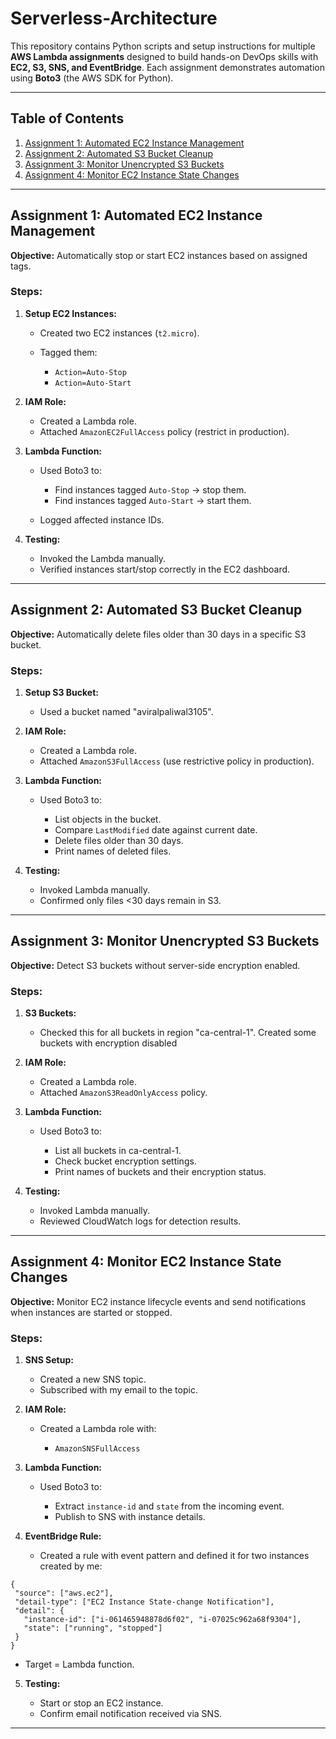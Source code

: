 # Serverless-Architecture
This repository contains Python scripts and setup instructions for multiple **AWS Lambda assignments** designed to build hands-on DevOps skills with **EC2, S3, SNS, and EventBridge**. Each assignment demonstrates automation using **Boto3** (the AWS SDK for Python).

---

## Table of Contents

1. [Assignment 1: Automated EC2 Instance Management](#assignment-1-automated-ec2-instance-management)
2. [Assignment 2: Automated S3 Bucket Cleanup](#assignment-2-automated-s3-bucket-cleanup)
3. [Assignment 3: Monitor Unencrypted S3 Buckets](#assignment-3-monitor-unencrypted-s3-buckets)
4. [Assignment 4: Monitor EC2 Instance State Changes](#assignment-4-monitor-ec2-instance-state-changes)

---

## Assignment 1: Automated EC2 Instance Management

**Objective:** Automatically stop or start EC2 instances based on assigned tags.

### Steps:

1. **Setup EC2 Instances:**

   * Created two EC2 instances (`t2.micro`).
   * Tagged them:

     * `Action=Auto-Stop`
     * `Action=Auto-Start`

2. **IAM Role:**

   * Created a Lambda role.
   * Attached `AmazonEC2FullAccess` policy (restrict in production).

3. **Lambda Function:**

   * Used Boto3 to:

     * Find instances tagged `Auto-Stop` → stop them.
     * Find instances tagged `Auto-Start` → start them.
   * Logged affected instance IDs.

4. **Testing:**

   * Invoked the Lambda manually.
   * Verified instances start/stop correctly in the EC2 dashboard.

---

## Assignment 2: Automated S3 Bucket Cleanup

**Objective:** Automatically delete files older than 30 days in a specific S3 bucket.

### Steps:

1. **Setup S3 Bucket:**

   * Used a bucket named "aviralpaliwal3105".

2. **IAM Role:**

   * Created a Lambda role.
   * Attached `AmazonS3FullAccess` (use restrictive policy in production).

3. **Lambda Function:**

   * Used Boto3 to:

     * List objects in the bucket.
     * Compare `LastModified` date against current date.
     * Delete files older than 30 days.
     * Print names of deleted files.

4. **Testing:**

   * Invoked Lambda manually.
   * Confirmed only files <30 days remain in S3.

---

## Assignment 3: Monitor Unencrypted S3 Buckets

**Objective:** Detect S3 buckets without server-side encryption enabled.

### Steps:

1. **S3 Buckets:**

   * Checked this for all buckets in region "ca-central-1". Created some buckets with encryption disabled

2. **IAM Role:**

   * Created a Lambda role.
   * Attached `AmazonS3ReadOnlyAccess` policy.

3. **Lambda Function:**

   * Used Boto3 to:

     * List all buckets in ca-central-1.
     * Check bucket encryption settings.
     * Print names of buckets and their encryption status.

4. **Testing:**

   * Invoked Lambda manually.
   * Reviewed CloudWatch logs for detection results.

---

## Assignment 4: Monitor EC2 Instance State Changes

**Objective:** Monitor EC2 instance lifecycle events and send notifications when instances are started or stopped.

### Steps:

1. **SNS Setup:**

   * Created a new SNS topic.
   * Subscribed with my email to the topic.

2. **IAM Role:**

   * Created a Lambda role with:

     * `AmazonSNSFullAccess`

3. **Lambda Function:**

   * Used Boto3 to:

     * Extract `instance-id` and `state` from the incoming event.
     * Publish to SNS with instance details.

4. **EventBridge Rule:**

   * Created a rule with event pattern and defined it for two instances created by me:

 ```
{
  "source": ["aws.ec2"],
  "detail-type": ["EC2 Instance State-change Notification"],
  "detail": {
    "instance-id": ["i-061465948878d6f02", "i-07025c962a68f9304"],
    "state": ["running", "stopped"]
  }
}  
```
   * Target = Lambda function.

5. **Testing:**

   * Start or stop an EC2 instance.
   * Confirm email notification received via SNS.

---
